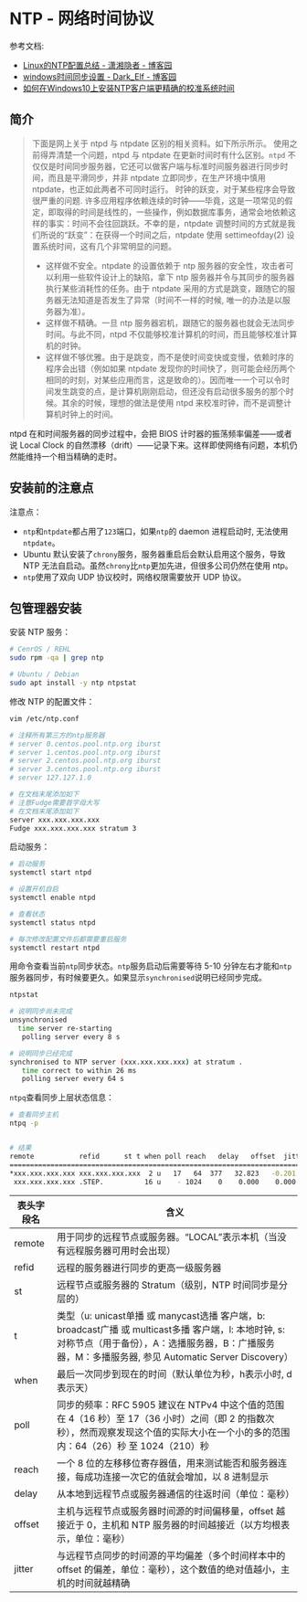 
# NTP - 网络时间协议
参考文档:

- [Linux的NTP配置总结 - 潇湘隐者 - 博客园](https://www.cnblogs.com/kerrycode/p/4744804.html)
- [windows时间同步设置 - Dark_Elf - 博客园](https://www.cnblogs.com/zhangdongyu/p/15674265.html)
- [如何在Windows10上安装NTP客户端更精确的校准系统时间](https://blog.minirplus.com/8808/)

## 简介
> 下面是网上关于 ntpd 与 ntpdate 区别的相关资料。如下所示所示。
> 使用之前得弄清楚一个问题，ntpd 与 ntpdate 在更新时间时有什么区别。`ntpd` 不仅仅是时间同步服务器，它还可以做客户端与标准时间服务器进行同步时间，而且是平滑同步，并非 ntpdate 立即同步，在生产环境中慎用 ntpdate，也正如此两者不可同时运行。
> 时钟的跃变，对于某些程序会导致很严重的问题. 许多应用程序依赖连续的时钟——毕竟，这是一项常见的假定，即取得的时间是线性的，一些操作，例如数据库事务，通常会地依赖这样的事实：时间不会往回跳跃。不幸的是，ntpdate 调整时间的方式就是我们所说的“跃变”：在获得一个时间之后，ntpdate 使用 settimeofday(2) 设置系统时间，这有几个非常明显的问题。
> - 这样做不安全。ntpdate 的设置依赖于 ntp 服务器的安全性，攻击者可以利用一些软件设计上的缺陷，拿下 ntp 服务器并令与其同步的服务器执行某些消耗性的任务。由于 ntpdate 采用的方式是跳变，跟随它的服务器无法知道是否发生了异常（时间不一样的时候, 唯一的办法是以服务器为准）。
> - 这样做不精确。一旦 ntp 服务器宕机，跟随它的服务器也就会无法同步时间。与此不同，ntpd 不仅能够校准计算机的时间，而且能够校准计算机的时钟。
> - 这样做不够优雅。由于是跳变，而不是使时间变快或变慢，依赖时序的程序会出错（例如如果 ntpdate 发现你的时间快了，则可能会经历两个相同的时刻，对某些应用而言，这是致命的）。因而唯一一个可以令时间发生跳变的点，是计算机刚刚启动，但还没有启动很多服务的那个时候。其余的时候，理想的做法是使用 ntpd 来校准时钟，而不是调整计算机时钟上的时间。
> 
ntpd 在和时间服务器的同步过程中，会把 BIOS 计时器的振荡频率偏差——或者说 Local Clock 的自然漂移（drift）——记录下来。这样即使网络有问题，本机仍然能维持一个相当精确的走时。


## 安装前的注意点
注意点：

- `ntp`和`ntpdate`都占用了`123`端口，如果`ntp`的 daemon 进程启动时, 无法使用`ntpdate`。
- Ubuntu 默认安装了`chrony`服务，服务器重启后会默认启用这个服务，导致 NTP 无法自启动。虽然`chrony`比`ntp`更加先进，但很多公司仍然在使用 ntp。
- `ntp`使用了双向 UDP 协议校时，网络权限需要放开 UDP 协议。

## 包管理器安装
安装 NTP 服务：
```bash
# CenrOS / REHL
sudo rpm -qa | grep ntp

# Ubuntu / Debian
sudo apt install -y ntp ntpstat
```
修改 NTP 的配置文件：
```bash
vim /etc/ntp.conf

# 注释所有第三方的ntp服务器
# server 0.centos.pool.ntp.org iburst
# server 1.centos.pool.ntp.org iburst
# server 2.centos.pool.ntp.org iburst
# server 3.centos.pool.ntp.org iburst
# server 127.127.1.0

# 在文档末尾添加如下
# 注意Fudge需要首字母大写
# 在文档末尾添加如下
server xxx.xxx.xxx.xxx
Fudge xxx.xxx.xxx.xxx stratum 3
```
启动服务：
```bash
# 启动服务
systemctl start ntpd

# 设置开机自启
systemctl enable ntpd

# 查看状态
systemctl status ntpd

# 每次修改配置文件后都需要重启服务
systemctl restart ntpd
```
用命令查看当前`ntp`同步状态。`ntp`服务启动后需要等待 5-10 分钟左右才能和`ntp`服务器同步，有时候要更久。如果显示`synchronised`说明已经同步完成。
```bash
ntpstat

# 说明同步尚未完成
unsynchronised
  time server re-starting
   polling server every 8 s

# 说明同步已经完成
synchronised to NTP server (xxx.xxx.xxx.xxx) at stratum .
   time correct to within 26 ms
   polling server every 64 s
```
`ntpq`查看同步上层状态信息：
```bash
# 查看同步主机
ntpq -p


# 结果
remote           refid      st t when poll reach   delay   offset  jitter
==============================================================================
*xxx.xxx.xxx.xxx xxx.xxx.xxx.xxx  2 u   17   64  377   32.823   -0.201   2.141
 xxx.xxx.xxx.xxx .STEP.          16 u    - 1024    0    0.000    0.000   0.000
```
| 表头字段名 | 含义 |
| --- | --- |
| remote | 用于同步的远程节点或服务器。“LOCAL”表示本机（当没有远程服务器可用时会出现） |
| refid | 远程的服务器进行同步的更高一级服务器 |
| st | 远程节点或服务器的 Stratum（级别，NTP 时间同步是分层的） |
| t | 类型（u: unicast单播 或 manycast选播 客户端，b: broadcast广播 或 multicast多播 客户端，l: 本地时钟, s: 对称节点（用于备份），A：选播服务器，B：广播服务器，M：多播服务器, 参见 Automatic Server Discovery） |
| when | 最后一次同步到现在的时间（默认单位为秒，h表示小时, d 表示天） |
| poll | 同步的频率：RFC 5905 建议在 NTPv4 中这个值的范围在 4（16 秒）至 17（36 小时）之间（即 2 的指数次秒），然而观察发现这个值的实际大小在一个小的多的范围内：64（26）秒 至 1024（210）秒 |
| reach | 一个 8 位的左移移位寄存器值，用来测试能否和服务器连接，每成功连接一次它的值就会增加，以 8 进制显示 |
| delay | 从本地到远程节点或服务器通信的往返时间（单位：毫秒） |
| offset | 主机与远程节点或服务器时间源的时间偏移量，offset 越接近于 0，主机和 NTP 服务器的时间越接近（以方均根表示，单位：毫秒） |
| jitter | 与远程节点同步的时间源的平均偏差（多个时间样本中的 offset 的偏差，单位：毫秒），这个数值的绝对值越小，主机的时间就越精确 |

